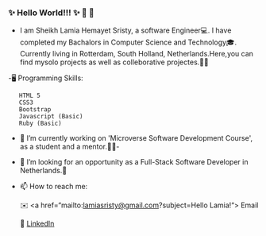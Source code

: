 ### ✨ Hello World!!! ✨ 👋 👋 

 - I am Sheikh Lamia Hemayet Sristy, a software Engineer💻. I have completed my Bachalors in Computer Science and Technology🎓. Currently living in Rotterdam, South Holland,
   Netherlands.Here,you can find mysolo projects as well as colleborative projectes.📔😊
   
 -🖥️ Programming Skills:

       HTML 5
       CSS3
       Bootstrap
       Javascript (Basic)
       Ruby (Basic)

- 🔭 I’m currently working on 'Microverse Software Development Course', as a student and a mentor.🌟🌟- 

- 👀 I’m looking for  an opportunity as a Full-Stack Software Developer in Netherlands.🙋

- 📫 How to reach me: 
     
     ✉️ <a href=“mailto:lamiasristy@gmail.com?subject=Hello Lamia!“> Email</a>
     
     💼 [LinkedIn](https://www.linkedin.com/in/lamia-hemayet-sristy/)
